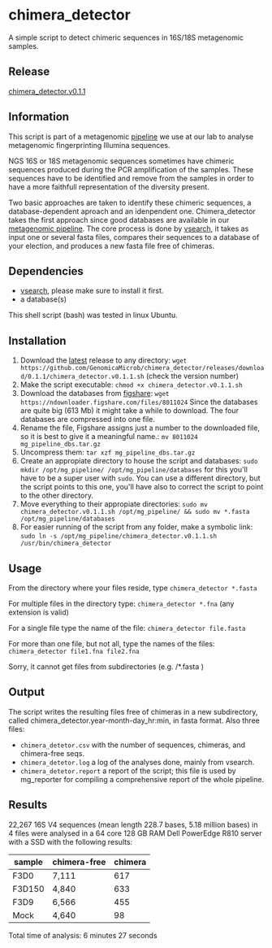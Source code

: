 # chimera_detector
A simple script to detect chimeric sequences in 16S/18S metagenomic samples.

## Release
[chimera_detector.v0.1.1](https://github.com/GenomicaMicrob/chimera_detector/releases/download/0.1.1/chimera_detector.v0.1.1.sh)

## Information

This script is part of a metagenomic [pipeline](https://github.com/GenomicaMicrob/metagenomic_pipeline) we use at our lab to analyse metagenomic fingerprinting Illumina sequences.

NGS 16S or 18S metagenomic sequences sometimes have chimeric sequences produced during the PCR amplification of the samples. These sequences have to be identified and remove from the samples in order to have a more faithfull representation of the diversity present.

Two basic approaches are taken to identify these chimeric sequences, a database-dependent aproach and an idenpendent one. Chimera_detector takes the first approach since good databases are available in our [metagenomic pipeline](https://github.com/GenomicaMicrob/metagenomic_pipeline). The core process is done by [vsearch](https://github.com/torognes/vsearch), it takes as input one or several fasta files, compares their sequences to a database of your election, and produces a new fasta file free of chimeras.

## Dependencies
- [vsearch](https://github.com/torognes/vsearch), please make sure to install it first.
- a database(s)

This shell script (bash) was tested in linux Ubuntu.

## Installation
1. Download the [latest](https://github.com/GenomicaMicrob/chimera_detector/releases/latest) release to any directory: `wget https://github.com/GenomicaMicrob/chimera_detector/releases/download/0.1.1/chimera_detector.v0.1.1.sh` (check the version number)
2. Make the script executable: `chmod +x chimera_detector.v0.1.1.sh`
3. Download the databases from [figshare](https://figshare.com/account/projects/20254/articles/4829176): `wget https://ndownloader.figshare.com/files/8011024` Since the databases are quite big (613 Mb) it might take a while to download. The four databases are compressed into one file.
4. Rename the file, Figshare assigns just a number to the downloaded file, so it is best to give it a meaningful name.: `mv 8011024 mg_pipeline_dbs.tar.gz` 
5. Uncompress them: `tar xzf mg_pipeline_dbs.tar.gz`
6. Create an appropiate directory to house the script and databases: `sudo mkdir /opt/mg_pipeline/ /opt/mg_pipeline/databases` for this you'll have to be a super user with `sudo`. You can use a different directory, but the script points to this one, you'll have also to correct the script to point to the other directory.
7. Move everything to their appropiate directories: `sudo mv chimera_detector.v0.1.1.sh /opt/mg_pipeline/ && sudo mv *.fasta /opt/mg_pipeline/databases`
8. For easier running of the script from any folder, make a symbolic link: `sudo ln -s /opt/mg_pipeline/chimera_detector.v0.1.1.sh /usr/bin/chimera_detector`

## Usage
From the directory where your files reside, type `chimera_detector *.fasta`

For multiple files in the directory type:  `chimera_detector *.fna` (any extension is valid)

For a single file type the name of the file:  `chimera_detector file.fasta`

For more than one file, but not all, type the names of the files:  `chimera_detector file1.fna file2.fna`

Sorry, it cannot get files from subdirectories (e.g. /*.fasta )

## Output
The script writes the resulting files free of chimeras in a new subdirectory, called chimera_detector.year-month-day_hr:min, in fasta format. Also three files:
- `chimera_detetor.csv` with the number of sequences, chimeras, and chimera-free seqs.
- `chimera_detetor.log` a log of the analyses done, mainly from vsearch.
- `chimera_detetor.report` a report of the script; this file is used by mg_reporter for compiling a comprehensive report of the whole pipeline.

## Results
22,267 16S V4 sequences (mean length 228.7 bases, 5.18 million bases) in 4 files were analysed in a 64 core 128 GB RAM Dell PowerEdge R810 server with a SSD with the following results:

| sample | chimera-free |	chimera |
|---|---|---|
| F3D0 |	7,111 |	617 |
| F3D150 |	4,840 |	633 |
| F3D9 |	6,566 |	455 |
| Mock |	4,640 |	98 |

Total time of analysis: 6 minutes 27 seconds
